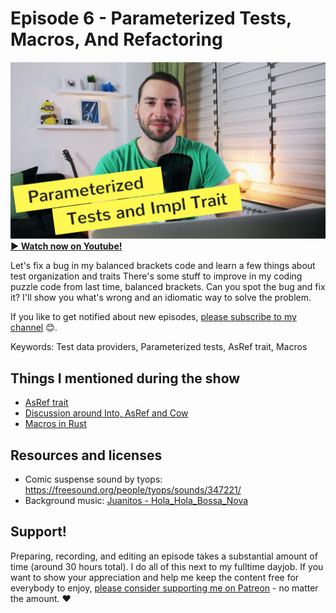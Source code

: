 # Episode 6 - Parameterized Tests, Macros, And Refactoring

[![YouTube video thumbnail](./thumb.jpg)](https://hello-rust.show/6/)
**[&#x25b6; Watch now on Youtube!](https://youtu.be/XJPci7GI-qg)**

Let's fix a bug in my balanced brackets code and learn a few things about test organization and traits
There's some stuff to improve in my coding puzzle code from last time, balanced brackets. Can you spot the bug and fix it? I'll show you what's wrong and an idiomatic way to solve the problem.



If you like to get notified about new episodes, [please subscribe to my channel](https://www.youtube.com/hellorust) 😊.

Keywords: Test data providers, Parameterized tests, AsRef trait, Macros

## Things I mentioned during the show

* [AsRef trait](https://doc.rust-lang.org/std/convert/trait.AsRef.html)
* [Discussion around Into, AsRef and Cow](https://users.rust-lang.org/t/idiomatic-string-parmeter-types-str-vs-asref-str-vs-into-string/7934/4)
* [Macros in Rust](https://doc.rust-lang.org/book/second-edition/appendix-04-macros.html)

## Resources and licenses

* Comic suspense sound by tyops: https://freesound.org/people/tyops/sounds/347221/
* Background music: [Juanitos - Hola_Hola_Bossa_Nova](http://freemusicarchive.org/music/Juanitos/)



## Support!

Preparing, recording, and editing an episode takes a substantial amount of time
(around 30 hours total). I do all of this next to my fulltime dayjob.
If you want to show your appreciation and help me keep the content free
for everybody to enjoy, [please consider supporting me on
Patreon](https://www.patreon.com/bePatron?c=1568097) - no matter the amount. ❤️